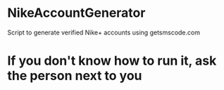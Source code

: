 # NikeAccountGenerator
Script to generate verified Nike+ accounts using getsmscode.com


# If you don't know how to run it, ask the person next to you
